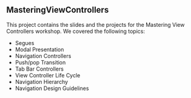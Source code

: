 ## MasteringViewControllers

This project contains the slides and the projects for the Mastering View Controllers workshop. We covered the following topics:
- Segues
- Modal Presentation
- Navigation Controllers
- Push/pop Transition
- Tab Bar Controllers
- View Controller Life Cycle
- Navigation Hierarchy
- Navigation Design Guidelines
